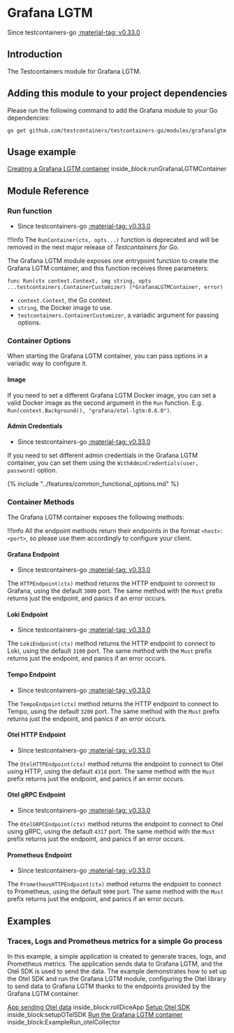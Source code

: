 # Grafana LGTM

Since testcontainers-go <a href="https://github.com/testcontainers/testcontainers-go/releases/tag/v0.33.0"><span class="tc-version">:material-tag: v0.33.0</span></a>

## Introduction

The Testcontainers module for Grafana LGTM.

## Adding this module to your project dependencies

Please run the following command to add the Grafana module to your Go dependencies:

```
go get github.com/testcontainers/testcontainers-go/modules/grafanalgtm
```

## Usage example

<!--codeinclude-->
[Creating a Grafana LGTM container](../../modules/grafana-lgtm/examples_test.go) inside_block:runGrafanaLGTMContainer
<!--/codeinclude-->

## Module Reference

### Run function

- Since testcontainers-go <a href="https://github.com/testcontainers/testcontainers-go/releases/tag/v0.33.0"><span class="tc-version">:material-tag: v0.33.0</span></a>

!!!info
    The `RunContainer(ctx, opts...)` function is deprecated and will be removed in the next major release of _Testcontainers for Go_.

The Grafana LGTM module exposes one entrypoint function to create the Grafana LGTM container, and this function receives three parameters:

```golang
func Run(ctx context.Context, img string, opts ...testcontainers.ContainerCustomizer) (*GrafanaLGTMContainer, error)
```

- `context.Context`, the Go context.
- `string`, the Docker image to use.
- `testcontainers.ContainerCustomizer`, a variadic argument for passing options.

### Container Options

When starting the Grafana LGTM container, you can pass options in a variadic way to configure it.

#### Image

If you need to set a different Grafana LGTM Docker image, you can set a valid Docker image as the second argument in the `Run` function.
E.g. `Run(context.Background(), "grafana/otel-lgtm:0.6.0")`.

#### Admin Credentials

- Since testcontainers-go <a href="https://github.com/testcontainers/testcontainers-go/releases/tag/v0.33.0"><span class="tc-version">:material-tag: v0.33.0</span></a>

If you need to set different admin credentials in the Grafana LGTM container, you can set them using the `WithAdminCredentials(user, password)` option.

{% include "../features/common_functional_options.md" %}

### Container Methods

The Grafana LGTM container exposes the following methods:

!!!info
    All the endpoint methods return their endpoints in the format `<host>:<port>`, so please use them accordingly to configure your client.

#### Grafana Endpoint

- Since testcontainers-go <a href="https://github.com/testcontainers/testcontainers-go/releases/tag/v0.33.0"><span class="tc-version">:material-tag: v0.33.0</span></a>

The `HTTPEndpoint(ctx)` method returns the HTTP endpoint to connect to Grafana, using the default `3000` port. The same method with the `Must` prefix returns just the endpoint, and panics if an error occurs.

#### Loki Endpoint

- Since testcontainers-go <a href="https://github.com/testcontainers/testcontainers-go/releases/tag/v0.33.0"><span class="tc-version">:material-tag: v0.33.0</span></a>

The `LokiEndpoint(ctx)` method returns the HTTP endpoint to connect to Loki, using the default `3100` port. The same method with the `Must` prefix returns just the endpoint, and panics if an error occurs.

#### Tempo Endpoint

- Since testcontainers-go <a href="https://github.com/testcontainers/testcontainers-go/releases/tag/v0.33.0"><span class="tc-version">:material-tag: v0.33.0</span></a>

The `TempoEndpoint(ctx)` method returns the HTTP endpoint to connect to Tempo, using the default `3200` port. The same method with the `Must` prefix returns just the endpoint, and panics if an error occurs.

#### Otel HTTP Endpoint

- Since testcontainers-go <a href="https://github.com/testcontainers/testcontainers-go/releases/tag/v0.33.0"><span class="tc-version">:material-tag: v0.33.0</span></a>

The `OtelHTTPEndpoint(ctx)` method returns the endpoint to connect to Otel using HTTP, using the default `4318` port. The same method with the `Must` prefix returns just the endpoint, and panics if an error occurs.

#### Otel gRPC Endpoint

- Since testcontainers-go <a href="https://github.com/testcontainers/testcontainers-go/releases/tag/v0.33.0"><span class="tc-version">:material-tag: v0.33.0</span></a>

The `OtelGRPCEndpoint(ctx)` method returns the endpoint to connect to Otel using gRPC, using the default `4317` port. The same method with the `Must` prefix returns just the endpoint, and panics if an error occurs.

#### Prometheus Endpoint

- Since testcontainers-go <a href="https://github.com/testcontainers/testcontainers-go/releases/tag/v0.33.0"><span class="tc-version">:material-tag: v0.33.0</span></a>

The `PrometheusHTTPEndpoint(ctx)` method returns the endpoint to connect to Prometheus, using the default `9090` port. The same method with the `Must` prefix returns just the endpoint, and panics if an error occurs.

## Examples

### Traces, Logs and Prometheus metrics for a simple Go process

In this example, a simple application is created to generate traces, logs, and Prometheus metrics.
The application sends data to Grafana LGTM, and the Otel SDK is used to send the data.
The example demonstrates how to set up the Otel SDK and run the Grafana LGTM module,
configuring the Otel library to send data to Grafana LGTM thanks to the endpoints provided by the Grafana LGTM container.

<!--codeinclude-->
[App sending Otel data](../../modules/grafana-lgtm/examples_test.go) inside_block:rollDiceApp
[Setup Otel SDK](../../modules/grafana-lgtm/examples_test.go) inside_block:setupOTelSDK
[Run the Grafana LGTM container](../../modules/grafana-lgtm/examples_test.go) inside_block:ExampleRun_otelCollector
<!--/codeinclude-->